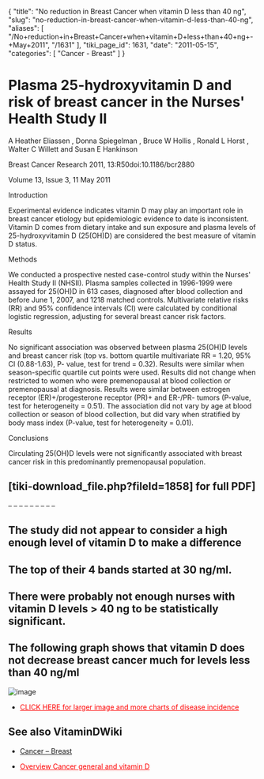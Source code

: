 {
  "title": "No reduction in Breast Cancer when vitamin D less than 40 ng",
  "slug": "no-reduction-in-breast-cancer-when-vitamin-d-less-than-40-ng",
  "aliases": [
    "/No+reduction+in+Breast+Cancer+when+vitamin+D+less+than+40+ng+-+May+2011",
    "/1631"
  ],
  "tiki_page_id": 1631,
  "date": "2011-05-15",
  "categories": [
    "Cancer - Breast"
  ]
}


# Plasma 25-hydroxyvitamin D and risk of breast cancer in the Nurses' Health Study II

A Heather Eliassen , Donna Spiegelman , Bruce W Hollis , Ronald L Horst , Walter C Willett  and Susan E Hankinson 

Breast Cancer Research 2011, 13:R50doi:10.1186/bcr2880

Volume 13, Issue 3, 	11 May 2011

Introduction

Experimental evidence indicates vitamin D may play an important role in breast cancer etiology but epidemiologic evidence to date is inconsistent. Vitamin D comes from dietary intake and sun exposure and plasma levels of 25-hydroxyvitamin D (25(OH)D) are considered the best measure of vitamin D status.

Methods

We conducted a prospective nested case-control study within the Nurses' Health Study II (NHSII). Plasma samples collected in 1996-1999 were assayed for 25(OH)D in 613 cases, diagnosed after blood collection and before June 1, 2007, and 1218 matched controls. Multivariate relative risks (RR) and 95% confidence intervals (CI) were calculated by conditional logistic regression, adjusting for several breast cancer risk factors.

Results

No significant association was observed between plasma 25(OH)D levels and breast cancer risk (top vs. bottom quartile multivariate RR = 1.20, 95% CI (0.88-1.63), P- value, test for trend = 0.32). Results were similar when season-specific quartile cut points were used. Results did not change when restricted to women who were premenopausal at blood collection or premenopausal at diagnosis. Results were similar between estrogen receptor (ER)+/progesterone receptor (PR)+ and ER-/PR- tumors (P-value, test for heterogeneity = 0.51). The association did not vary by age at blood collection or season of blood collection, but did vary when stratified by body mass index (P-value, test for heterogeneity = 0.01).

Conclusions

Circulating 25(OH)D levels were not significantly associated with breast cancer risk in this predominantly premenopausal population.

## <span>[tiki-download_file.php?fileId=1858]</span> for full PDF]

– – – – – – – – – 

## The study did not appear to consider a high enough level of vitamin D to make a difference

## The top of their 4 bands started at 30 ng/ml.

## There were probably not enough nurses with vitamin D levels > 40 ng to be statistically significant.

## The following graph shows that vitamin D does not decrease breast cancer much for levels less than 40 ng/ml

<img src="/attachments/d3.mock.jpg" alt="image">

* <a href="/posts/click-here-for-larger-image-and-more-charts-of-disease-incidence" style="color: red; text-decoration: underline;" title="This link has an unknown page_id: 62">CLICK HERE for larger image and more charts of disease incidence</a>

## See also VitaminDWiki

* [Cancer – Breast](https://www.VitaminDWiki.com/tiki-browse_categories.php?parentId=42&sort_mode=created_desc)  

* <a href="/posts/overview-cancer-general-and-vitamin-d" style="color: red; text-decoration: underline;" title="This link has an unknown page_id: 931">Overview Cancer general and vitamin D</a>